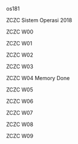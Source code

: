 os181

ZCZC Sistem Operasi 2018

ZCZC W00

ZCZC W01

ZCZC W02

ZCZC W03

ZCZC W04 Memory Done

ZCZC W05

ZCZC W06

ZCZC W07

ZCZC W08

ZCZC W09
